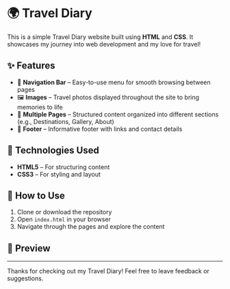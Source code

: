 # 🌍 Travel Diary

This is a simple Travel Diary website built using **HTML** and **CSS**. It showcases my journey into web development and my love for travel!

## ✨ Features

- 🧭 **Navigation Bar** – Easy-to-use menu for smooth browsing between pages
- 🖼️ **Images** – Travel photos displayed throughout the site to bring memories to life
- 📄 **Multiple Pages** – Structured content organized into different sections (e.g., Destinations, Gallery, About)
- 🔻 **Footer** – Informative footer with links and contact details

## 🔧 Technologies Used

- **HTML5** – For structuring content
- **CSS3** – For styling and layout

## 📁 How to Use

1. Clone or download the repository
2. Open `index.html` in your browser
3. Navigate through the pages and explore the content

## 📸 Preview



---

Thanks for checking out my Travel Diary! Feel free to leave feedback or suggestions.
